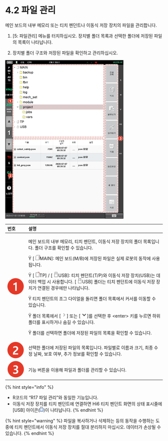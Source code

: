 # 4.2	파일 관리



메인 보드의 내부 메모리 또는 티치 펜던트나 이동식 저장 장치의 파일을 관리합니다.

1.	\[5: 파일관리\] 메뉴를 터치하십시오. 장치별 폴더 목록과 선택한 폴더에 저장된 파일의 목록이 나타납니다.

2.	장치별 폴더 구조와 저장된 파일을 확인하고 관리하십시오.

![](../../.gitbook/assets/image%20%28116%29.png)

<table>
  <thead>
    <tr>
      <th style="text-align:left">&#xBC88;&#xD638;</th>
      <th style="text-align:left">&#xC124;&#xBA85;</th>
    </tr>
  </thead>
  <tbody>
    <tr>
      <td style="text-align:left">
        <img src="../../.gitbook/assets/c1.png" alt/>
      </td>
      <td style="text-align:left">
        <p>&#xBA54;&#xC778; &#xBCF4;&#xB4DC;&#xC758; &#xB0B4;&#xBD80; &#xBA54;&#xBAA8;&#xB9AC;,
          &#xD2F0;&#xCE58; &#xD39C;&#xB358;&#xD2B8;, &#xC774;&#xB3D9;&#xC2DD; &#xC800;&#xC7A5;
          &#xC7A5;&#xCE58;&#xC758; &#xD3F4;&#xB354; &#xBAA9;&#xB85D;&#xC785;&#xB2C8;&#xB2E4;.
          &#xD3F4;&#xB354; &#xAD6C;&#xC870;&#xB97C; &#xD655;&#xC778;&#xD560; &#xC218;
          &#xC788;&#xC2B5;&#xB2C8;&#xB2E4;.</p>
        <p>&#x9F; [
          <img src="../../.gitbook/assets/icon-mb.png" alt/>MAIN]: &#xBA54;&#xC778; &#xBCF4;&#xB4DC;(M/B)&#xC5D0; &#xC800;&#xC7A5;&#xB41C;
          &#xD30C;&#xC77C;&#xC740; &#xC2E4;&#xC81C; &#xB85C;&#xBD07;&#xC758; &#xB3D9;&#xC791;&#xC5D0;
          &#xC0AC;&#xC6A9;&#xB429;&#xB2C8;&#xB2E4;.</p>
        <p>&#x9F; [
          <img src="../../.gitbook/assets/icon-tp.png" alt/>TP] / [
          <img src="../../.gitbook/assets/icon-usb.png" alt/>USB]: &#xD2F0;&#xCE58; &#xD39C;&#xB358;&#xD2B8;(T/P)&#xC640; &#xC774;&#xB3D9;&#xC2DD;
          &#xC800;&#xC7A5; &#xC7A5;&#xCE58;(USB)&#xB294; &#xB370;&#xC774;&#xD130;
          &#xBC31;&#xC5C5; &#xC2DC; &#xC0AC;&#xC6A9;&#xD569;&#xB2C8;&#xB2E4;. [
          <img
          src="../../.gitbook/assets/icon-usb.png" alt/>USB] &#xD3F4;&#xB354;&#xB294; &#xD2F0;&#xCE58; &#xD39C;&#xB358;&#xD2B8;&#xC5D0;
          &#xC774;&#xB3D9;&#xC2DD; &#xC800;&#xC7A5; &#xC7A5;&#xCE58;&#xAC00; &#xC5F0;&#xACB0;&#xB41C;
          &#xACBD;&#xC6B0;&#xC5D0;&#xB9CC; &#xB098;&#xD0C0;&#xB0A9;&#xB2C8;&#xB2E4;.</p>
        <p>&#x9F; &#xD2F0;&#xCE58; &#xD39C;&#xB358;&#xD2B8;&#xC758; &#xC870;&#xADF8;
          &#xB2E4;&#xC774;&#xC5BC;&#xC744; &#xB3CC;&#xB9AC;&#xBA74; &#xD3F4;&#xB354;
          &#xBAA9;&#xB85D;&#xC5D0;&#xC11C; &#xCEE4;&#xC11C;&#xB97C; &#xC774;&#xB3D9;&#xD560;
          &#xC218; &#xC788;&#xC2B5;&#xB2C8;&#xB2E4;.</p>
        <p>&#x9F; &#xD3F4;&#xB354; &#xBAA9;&#xB85D;&#xC5D0;&#xC11C; [
          <img src="../../.gitbook/assets/icon-gt.png"
          alt/>] &#xB610;&#xB294; [
          <img src="../../.gitbook/assets/icon-wedge.png" alt/>]&#xB97C; &#xC120;&#xD0DD;&#xD55C; &#xD6C4; &lt;enter&gt; &#xD0A4;&#xB97C;
          &#xB204;&#xB974;&#xBA74; &#xD558;&#xC704; &#xD3F4;&#xB354;&#xB97C; &#xD45C;&#xC2DC;&#xD558;&#xAC70;&#xB098;
          &#xC228;&#xAE38; &#xC218; &#xC788;&#xC2B5;&#xB2C8;&#xB2E4;.</p>
        <p>&#x9F; &#xD3F4;&#xB354;&#xB97C; &#xC120;&#xD0DD;&#xD558;&#xBA74; &#xD3F4;&#xB354;&#xC5D0;
          &#xC800;&#xC7A5;&#xB41C; &#xD30C;&#xC77C;&#xC758; &#xBAA9;&#xB85D;&#xC744;
          &#xD655;&#xC778;&#xD560; &#xC218; &#xC788;&#xC2B5;&#xB2C8;&#xB2E4;.</p>
      </td>
    </tr>
    <tr>
      <td style="text-align:left">
        <img src="../../.gitbook/assets/c2.png" alt/>
      </td>
      <td style="text-align:left">&#xC120;&#xD0DD;&#xD55C; &#xD3F4;&#xB354;&#xC5D0; &#xC800;&#xC7A5;&#xB41C;
        &#xD30C;&#xC77C;&#xC758; &#xBAA9;&#xB85D;&#xC785;&#xB2C8;&#xB2E4;. &#xD30C;&#xC77C;&#xBCC4;&#xB85C;
        &#xC774;&#xB984;&#xACFC; &#xD06C;&#xAE30;, &#xCD5C;&#xC885; &#xC218;&#xC815;
        &#xB0A0;&#xC9DC;, &#xBCF4;&#xD638; &#xC5EC;&#xBD80;, &#xCD94;&#xAC00; &#xC815;&#xBCF4;&#xB97C;
        &#xD655;&#xC778;&#xD560; &#xC218; &#xC788;&#xC2B5;&#xB2C8;&#xB2E4;.</td>
    </tr>
    <tr>
      <td style="text-align:left">
        <img src="../../.gitbook/assets/c3.png" alt/>
      </td>
      <td style="text-align:left">&#xAE30;&#xB2A5; &#xBC84;&#xD2BC;&#xC744; &#xC774;&#xC6A9;&#xD574; &#xD30C;&#xC77C;&#xACFC;
        &#xD3F4;&#xB354;&#xB97C; &#xAD00;&#xB9AC;&#xD560; &#xC218; &#xC788;&#xC2B5;&#xB2C8;&#xB2E4;.</td>
    </tr>
  </tbody>
</table>

{% hint style="info" %}
* R코드의 “R17 파일 관리”와 동일한 기능입니다.
* 이동식 저장 장치를 티치 펜던트에 연결하면 Hi6 티치 펜던트 화면의 상태 표시줄에 \[USB\] 아이콘\(![](../../.gitbook/assets/icon-usb2.png)\)이 나타납니다.
{% endhint %}

{% hint style="warning" %}
파일을 복사하거나 삭제하는 등의 동작을 수행하는 도중에 티치 펜던트에서 이동식 저장 장치를 절대 분리하지 마십시오. 데이터가 손상될 수 있습니다.
{% endhint %}

